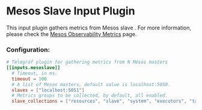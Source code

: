 # Mesos Slave Input Plugin

This input plugin gathers metrics from Mesos slave .
For more information, please check the [Mesos Observability Metrics](http://mesos.apache.org/documentation/latest/monitoring/) page.

### Configuration:

```toml
# Telegraf plugin for gathering metrics from N Mesos masters
[[inputs.mesoslave]]
  # Timeout, in ms.
  timeout = 100
  # A list of Mesos masters, default value is localhost:5050.
  slaves = ["localhost:5051"]
  # Metrics groups to be collected, by default, all enabled.
  slave_collections = ["resources", "slave", "system", "executors", "tasks", "messages",]
```


